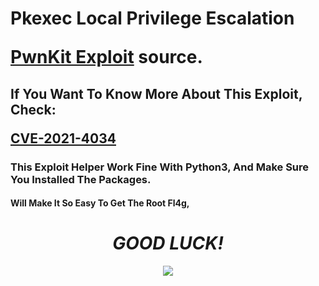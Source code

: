 <h1>Pkexec Local Privilege Escalation 

[PwnKit Exploit](https://github.com/ly4k/PwnKit) source. </h1>
<h2>If You Want To Know More About This Exploit, Check: 

[CVE-2021-4034](https://blog.qualys.com/vulnerabilities-threat-research/2022/01/25/pwnkit-local-privilege-escalation-vulnerability-discovered-in-polkits-pkexec-cve-2021-4034)</h2>


<h3>This Exploit Helper Work Fine With Python3, And Make Sure You Installed The Packages.</h3>

<h4>Will Make It So Easy To Get The Root Fl4g,</h4>

<div align="center"><h1><i>GOOD LUCK!</h1></i>
<img style="max-width:400px;" src="https://previews.jumpshare.com/thumb/815bc01b796dd6f1733c957c5af1949352d271522284802f93603e28e80494ad83d84cdfb5cd46ef8619d6f7eb340e2ab1ade605c3c7eb0d34fa40f4b87113fba07dd5ac884a4843fa78d24a714154d2">
</div>
